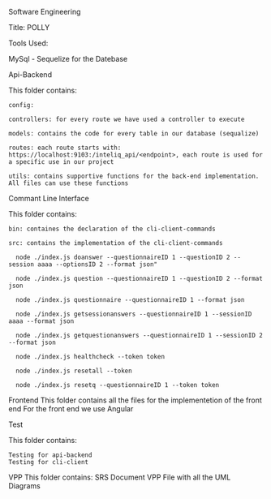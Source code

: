 Software Engineering

Title: POLLY

Tools Used:

MySql - Sequelize for the Datebase



Api-Backend

  This folder contains: 

    config:

    controllers: for every route we have used a controller to execute

    models: contains the code for every table in our database (sequalize)

    routes: each route starts with: https://localhost:9103:/inteliq_api/<endpoint>, each route is used for a specific use in our project

    utils: contains supportive functions for the back-end implementation. All files can use these functions

  
Commant Line Interface
  
  This folder contains:
    
    bin: containes the declaration of the cli-client-commands
    
    src: contains the implementation of the cli-client-commands
    
      node ./index.js doanswer --questionnaireID 1 --questionID 2 --session aaaa --optionsID 2 --format json"
      
      node ./index.js question --questionnaireID 1 --questionID 2 --format json
      
      node ./index.js questionnaire --questionnaireID 1 --format json
      
      node ./index.js getsessionanswers --questionnaireID 1 --sessionID aaaa --format json
      
      node ./index.js getquestionanswers --questionnaireID 1 --sessionID 2 --format json
      
      node ./index.js healthcheck --token token
      
      node ./index.js resetall --token 
      
      node ./index.js resetq --questionnaireID 1 --token token
      
      
      
      
    
 Frontend
  This folder contains all the files for the implementetion of the front end
  For the front end we use Angular
 
 
 Test
  
   This folder contains:
   
    Testing for api-backend 
    Testing for cli-client
    
  VPP
    This folder contains:
       SRS Document
       VPP File with all the UML Diagrams
    
    
    
    

  
